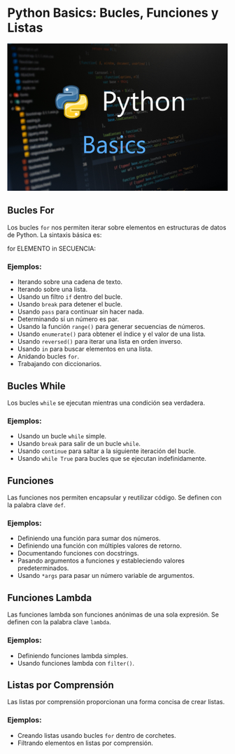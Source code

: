 # Python Basics: Bucles, Funciones y Listas


![](python.png)

## Bucles For
Los bucles `for` nos permiten iterar sobre elementos en estructuras de datos de Python. La sintaxis básica es:

for ELEMENTO in SECUENCIA:


### Ejemplos:
- Iterando sobre una cadena de texto.
- Iterando sobre una lista.
- Usando un filtro `if` dentro del bucle.
- Usando `break` para detener el bucle.
- Usando `pass` para continuar sin hacer nada.
- Determinando si un número es par.
- Usando la función `range()` para generar secuencias de números.
- Usando `enumerate()` para obtener el índice y el valor de una lista.
- Usando `reversed()` para iterar una lista en orden inverso.
- Usando `in` para buscar elementos en una lista.
- Anidando bucles `for`.
- Trabajando con diccionarios.

## Bucles While
Los bucles `while` se ejecutan mientras una condición sea verdadera.

### Ejemplos:
- Usando un bucle `while` simple.
- Usando `break` para salir de un bucle `while`.
- Usando `continue` para saltar a la siguiente iteración del bucle.
- Usando `while True` para bucles que se ejecutan indefinidamente.

## Funciones
Las funciones nos permiten encapsular y reutilizar código. Se definen con la palabra clave `def`.

### Ejemplos:
- Definiendo una función para sumar dos números.
- Definiendo una función con múltiples valores de retorno.
- Documentando funciones con docstrings.
- Pasando argumentos a funciones y estableciendo valores predeterminados.
- Usando `*args` para pasar un número variable de argumentos.

## Funciones Lambda
Las funciones lambda son funciones anónimas de una sola expresión. Se definen con la palabra clave `lambda`.

### Ejemplos:
- Definiendo funciones lambda simples.
- Usando funciones lambda con `filter()`.

## Listas por Comprensión
Las listas por comprensión proporcionan una forma concisa de crear listas.

### Ejemplos:
- Creando listas usando bucles `for` dentro de corchetes.
- Filtrando elementos en listas por comprensión.
